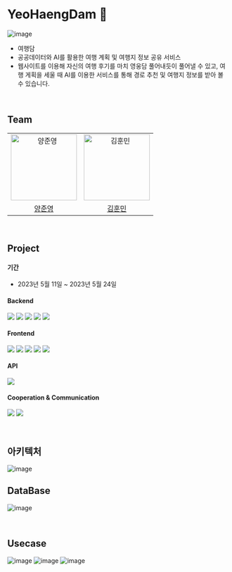 # YeoHaengDam 🎥
![image](https://yeohaengdam.s3.ap-northeast-2.amazonaws.com/asset/%E1%84%86%E1%85%A6%E1%84%8B%E1%85%B5%E1%86%AB%E1%84%91%E1%85%A6%E1%84%8B%E1%85%B5%E1%84%8C%E1%85%B5.png)

- 여행담
- 공공데이터와 AI를 활용한 여행 계획 및 여행지 정보 공유 서비스
- 웹사이트를 이용해 자신의 여행 후기를 마치 영웅담 풀어내듯이 풀어낼 수 있고, 여행 게획을 세울 때
AI를 이용한 서비스를 통해 경로 추천 및 여행지 정보를 받아 볼 수 있습니다.

<br/>

## Team
<table>
  <tr>
    <td align="center">
      <img src="https://avatars.githubusercontent.com/sgo722" width="150px;"  alt="양준영"/>
    </td>
    <td align="center">
      <img src="https://avatars.githubusercontent.com/gnsals0904" width="150px;" alt="김훈민"/>
    </td>
  </tr>
  <tr>    
    <td align="center">
      <a href="https://github.com/sgo722">
        <div>양준영</div>
      </a>
    </td>
    <td align="center">
      <a href="https://github.com/gnsals0904">
        <div>김훈민</div>
      </a>
    </td>
  </tr>
</table>


<br/>

## Project

#### 기간
- 2023년 5월 11일 ~ 2023년 5월 24일

#### Backend
<img src="https://img.shields.io/badge/java-007396?style=for-the-badge&logo=OpenJDK&logoColor=white"> <img src="https://img.shields.io/badge/Spring Boot-6DB33F?style=for-the-badge&logo=Spring Boot&logoColor=white"> <img src="https://img.shields.io/badge/mysql-4479A1?style=for-the-badge&logo=mysql&logoColor=white"> <img src="https://img.shields.io/badge/MyBatis-D90404?style=for-the-badge&logo=mybatis&logoColor=white"> <img src="https://img.shields.io/badge/Eclipse-2C2255?style=for-the-badge&logo=Eclipse&logoColor=white"> 

#### Frontend
<img src="https://img.shields.io/badge/Javascript-F7DF1E?style=for-the-badge&logo=javascript&logoColor=FFF"/> <img src="https://img.shields.io/badge/Html5-E34F26?style=for-the-badge&logo=html5&logoColor=FFF"/> <img src="https://img.shields.io/badge/CSS-1572B6?style=for-the-badge&logo=css3&logoColor=FFF"/> <img src="https://img.shields.io/badge/vue.js-4FC08D?style=for-the-badge&logo=vue.js&logoColor=white"> <img src="https://img.shields.io/badge/visual studio code-007ACC?style=for-the-badge&logo=visual studio code&logoColor=white"> 

#### API
<img src="https://img.shields.io/badge/kakao map-0583F2?style=for-the-badge&logo=kakao&logoColor=white">

#### Cooperation & Communication
<img src="https://img.shields.io/badge/github-181717?style=for-the-badge&logo=github&logoColor=white"> <img src="https://img.shields.io/badge/git-F05032?style=for-the-badge&logo=git&logoColor=white">

<br/>



## 아키텍처
![image](https://yeohaengdam.s3.ap-northeast-2.amazonaws.com/asset/%E1%84%8B%E1%85%A1%E1%84%8F%E1%85%B5%E1%84%90%E1%85%A6%E1%86%A8%E1%84%8E%E1%85%A5.png)


## DataBase

![image](https://yeohaengdam.s3.ap-northeast-2.amazonaws.com/asset/%5BERD%5D.png)

<br/>

## Usecase

![image](https://yeohaengdam.s3.ap-northeast-2.amazonaws.com/asset/%5B%E1%84%8B%E1%85%B2%E1%84%89%E1%85%B3%E1%84%8F%E1%85%A6%E1%84%8B%E1%85%B5%E1%84%89%E1%85%B3%5D%E1%84%86%E1%85%A1%E1%84%8B%E1%85%B5%E1%84%91%E1%85%A6%E1%84%8B%E1%85%B5%E1%84%8C%E1%85%B5.png)
![image](https://yeohaengdam.s3.ap-northeast-2.amazonaws.com/asset/%5B%E1%84%8B%E1%85%B2%E1%84%89%E1%85%B3%E1%84%8F%E1%85%A6%E1%84%8B%E1%85%B5%E1%84%89%E1%85%B3%5D%E1%84%8B%E1%85%A7%E1%84%92%E1%85%A2%E1%86%BC%E1%84%8C%E1%85%B5%3A%E1%84%8F%E1%85%A9%E1%84%89%E1%85%B3.png)
![image](https://yeohaengdam.s3.ap-northeast-2.amazonaws.com/asset/%5B%E1%84%8B%E1%85%B2%E1%84%89%E1%85%B3%E1%84%8F%E1%85%A6%E1%84%8B%E1%85%B5%E1%84%89%E1%85%B3%5D+%E1%84%80%E1%85%A9%E1%86%BC%E1%84%8C%E1%85%B5%E1%84%89%E1%85%A1%E1%84%92%E1%85%A1%E1%86%BC%3A%E1%84%80%E1%85%A6%E1%84%89%E1%85%B5%E1%84%91%E1%85%A1%E1%86%AB.png)

